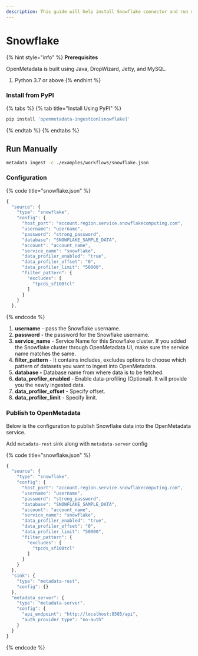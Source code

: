 ```yaml
---
description: This guide will help install Snowflake connector and run manually
---
```


# Snowflake

{% hint style="info" %}
**Prerequisites**

OpenMetadata is built using Java, DropWizard, Jetty, and MySQL.

1. Python 3.7 or above
{% endhint %}

### Install from PyPI

{% tabs %}
{% tab title="Install Using PyPI" %}
```bash
pip install 'openmetadata-ingestion[snowflake]'
```
{% endtab %}
{% endtabs %}

## Run Manually

```bash
metadata ingest -c ./examples/workflows/snowflake.json
```

### Configuration

{% code title="snowflake.json" %}
```javascript
{
  "source": {
    "type": "snowflake",
    "config": {
      "host_port": "account.region.service.snowflakecomputing.com",
      "username": "username",
      "password": "strong_password",
      "database": "SNOWFLAKE_SAMPLE_DATA",
      "account": "account_name",
      "service_name": "snowflake",
      "data_profiler_enabled": "true",
      "data_profiler_offset": "0",
      "data_profiler_limit": "50000",
      "filter_pattern": {
        "excludes": [
          "tpcds_sf100tcl"
        ]
      }
    }
  },
```
{% endcode %}

1. **username** - pass the Snowflake username.
2. **password** - the password for the Snowflake username.
3. **service\_name** - Service Name for this Snowflake cluster. If you added the Snowflake cluster through OpenMetadata UI, make sure the service name matches the same.
4. **filter\_pattern** - It contains includes, excludes options to choose which pattern of datasets you want to ingest into OpenMetadata.
5. **database -** Database name from where data is to be fetched.
6. **data\_profiler\_enabled** - Enable data-profiling (Optional). It will provide you the newly ingested data.
7. **data\_profiler\_offset** - Specify offset.
8. **data\_profiler\_limit** - Specify limit.

### Publish to OpenMetadata

Below is the configuration to publish Snowflake data into the OpenMetadata service.

Add `metadata-rest` sink along with `metadata-server` config

{% code title="snowflake.json" %}
```javascript
{
  "source": {
    "type": "snowflake",
    "config": {
      "host_port": "account.region.service.snowflakecomputing.com",
      "username": "username",
      "password": "strong_password",
      "database": "SNOWFLAKE_SAMPLE_DATA",
      "account": "account_name",
      "service_name": "snowflake",
      "data_profiler_enabled": "true",
      "data_profiler_offset": "0",
      "data_profiler_limit": "50000",
      "filter_pattern": {
        "excludes": [
          "tpcds_sf100tcl"
        ]
      }
    }
  },
  "sink": {
    "type": "metadata-rest",
    "config": {}
  },
  "metadata_server": {
    "type": "metadata-server",
    "config": {
      "api_endpoint": "http://localhost:8585/api",
      "auth_provider_type": "no-auth"
    }
  }
}
```
{% endcode %}
